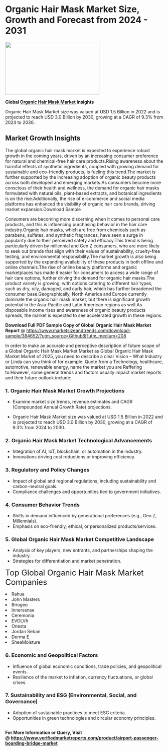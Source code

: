 <H1>Organic Hair Mask Market Size, Growth and Forecast from 2024 - 2031</H1><img class="aligncenter size-medium wp-image-584254" src="https://thirdeyenews.in/wp-content/uploads/2024/09/Global-Market-Research-300x168.jpeg" alt="" width="300" height="168" /><p><strong>Global&nbsp;<a href="https://www.marketsizeandtrends.com/download-sample/384652/?utm_source=Github8j?utm_medium=208">Organic Hair Mask Market</a> Insights</strong></p><p>Organic Hair Mask Market size was valued at USD 1.5 Billion in 2022 and is projected to reach USD 3.0 Billion by 2030, growing at a CAGR of 9.3% from 2024 to 2030.</p><p><h2>Market Growth Insights</h2> <p>The global organic hair mask market is expected to experience robust growth in the coming years, driven by an increasing consumer preference for natural and chemical-free hair care products.Rising awareness about the harmful effects of synthetic ingredients, coupled with growing demand for sustainable and eco-friendly products, is fueling this trend.The market is further supported by the increasing adoption of organic beauty products across both developed and emerging markets.As consumers become more conscious of their health and wellness, the demand for organic hair masks formulated with natural oils, plant-based extracts, and botanical ingredients is on the rise.Additionally, the rise of e-commerce and social media platforms has enhanced the visibility of organic hair care brands, driving market expansion.Download Sample</p> <p>Consumers are becoming more discerning when it comes to personal care products, and this is influencing purchasing behavior in the hair care industry.Organic hair masks, which are free from chemicals such as parabens, sulfates, and synthetic fragrances, have seen a surge in popularity due to their perceived safety and efficacy.This trend is being particularly driven by millennial and Gen Z consumers, who are more likely to seek out brands that align with their values of sustainability, cruelty-free testing, and environmental responsibility.The market growth is also being supported by the expanding availability of these products in both offline and online channels.The rise of online beauty platforms and organic marketplaces has made it easier for consumers to access a wide range of hair care options, further driving the demand for organic hair masks.The product variety is growing, with options catering to different hair types, such as dry, oily, damaged, and curly hair, which has further broadened the consumer base.Geographically, North America and Europe currently dominate the organic hair mask market, but there is significant growth potential in the Asia-Pacific and Latin American regions as well.As disposable income rises and awareness of organic beauty products spreads, the market is expected to see accelerated growth in these regions.</p><p><span class=""><strong>Download Full PDF Sample Copy of Global Organic Hair Mask Market Report</strong> @ <a href="https://www.marketsizeandtrends.com/download-sample/384652/?utm_source=Github8j?utm_medium=208" target="_blank">https://www.marketsizeandtrends.com/download-sample/384652/?utm_source=Github8j?utm_medium=208</a></span></p><p>In order to make an accurate and perceptive description of future scope of a Global&nbsp;Organic Hair Mask Market Market as Global&nbsp;Organic Hair Mask Market Market of 2025, you need to describe a clear Vision &ndash; What Industry or Linda can you think of for example: Quote from a Technology, healthcare, automotive, renewable energy, name the market you are Reffering to.However, some general trends and factors usually impact market reports and their future outlook include:</p><h3>1.&nbsp;<strong>Organic Hair Mask Market Growth Projections</strong></h3><ul><li>Examine market size trends, revenue estimates and CAGR (Compounded Annual Growth Rate) projections.</li><li><p>Organic Hair Mask Market size was valued at USD 1.5 Billion in 2022 and is projected to reach USD 3.0 Billion by 2030, growing at a CAGR of 9.3% from 2024 to 2030.</p></li></ul><h3>2.&nbsp;<strong>Organic Hair Mask Market Technological Advancements</strong></h3><ul><li>Integration of AI, IoT, blockchain, or automation in the industry.</li><li>Innovations driving cost reductions or improving efficiency.</li></ul><h3>3.&nbsp;<strong>Regulatory and Policy Changes</strong></h3><ul><li>Impact of global and regional regulations, including sustainability and carbon-neutral goals.</li><li>Compliance challenges and opportunities tied to government initiatives.</li></ul><h3>4.&nbsp;<strong>Consumer Behavior Trends</strong></h3><ul><li>Shifts in demand influenced by generational preferences (e.g., Gen Z, Millennials).</li><li>Emphasis on eco-friendly, ethical, or personalized products/services.</li></ul><h3>5.&nbsp;<strong>Global Organic Hair Mask Market Competitive Landscape</strong></h3><ul><li>Analysis of key players, new entrants, and partnerships shaping the industry.</li><li>Strategies for differentiation and market penetration.</li></ul><p data-pm-slice="1 1 []"><span style="color: inherit; font-family: inherit; font-size: 25px;">Top Global Organic Hair Mask Market Companies</span></p><div class="" data-test-id=""><p><li>Rahua</li><li> John Masters</li><li> Briogeo</li><li> Innersense</li><li> Ceremonia</li><li> EVOLVh</li><li> Onesta</li><li> Jordan Seban</li><li> Derma E</li><li> SheaMoisture</li></p></div><h3>6.&nbsp;<strong>Economic and Geopolitical Factors</strong></h3><ul><li>Influence of global economic conditions, trade policies, and geopolitical events.</li><li>Resilience of the market to inflation, currency fluctuations, or global crises.</li></ul><h3>7.&nbsp;<strong>Sustainability and ESG (Environmental, Social, and Governance)</strong></h3><ul><li>Adoption of sustainable practices to meet ESG criteria.</li><li>Opportunities in green technologies and circular economy principles.</li></ul><h2><strong style="font-size: 14px;">For More Information or Query, Visit @&nbsp;</strong><a style="background-color: #ffffff; font-size: 14px;" href="https://www.marketsizeandtrends.com/report/organic-hair-mask-market/" target="_blank">https://www.verifiedmarketreports.com/product/airport-passenger-boarding-bridge-market</a></h2>